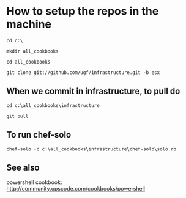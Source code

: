 How to setup the repos in the machine
==============

`cd c:\`

`mkdir all_cookbooks`

`cd all_cookbooks`

`git clone git://github.com/ugf/infrastructure.git -b esx`


When we commit in infrastructure, to pull do
--------------------------------------------

`cd c:\all_cookbooks\infrastructure`

`git pull`


To run chef-solo
----------------

`chef-solo -c c:\all_cookbooks\infrastructure\chef-solo\solo.rb`

See also
--------
powershell cookbook: http://community.opscode.com/cookbooks/powershell


